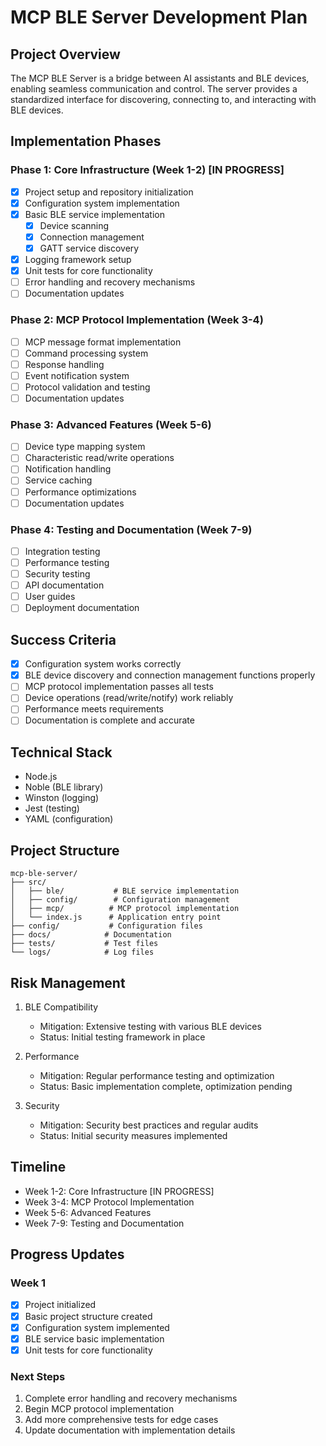 # MCP BLE Server Development Plan

## Project Overview
The MCP BLE Server is a bridge between AI assistants and BLE devices, enabling seamless communication and control. The server provides a standardized interface for discovering, connecting to, and interacting with BLE devices.

## Implementation Phases

### Phase 1: Core Infrastructure (Week 1-2) [IN PROGRESS]
- [x] Project setup and repository initialization
- [x] Configuration system implementation
- [x] Basic BLE service implementation
  - [x] Device scanning
  - [x] Connection management
  - [x] GATT service discovery
- [x] Logging framework setup
- [x] Unit tests for core functionality
- [ ] Error handling and recovery mechanisms
- [ ] Documentation updates

### Phase 2: MCP Protocol Implementation (Week 3-4)
- [ ] MCP message format implementation
- [ ] Command processing system
- [ ] Response handling
- [ ] Event notification system
- [ ] Protocol validation and testing
- [ ] Documentation updates

### Phase 3: Advanced Features (Week 5-6)
- [ ] Device type mapping system
- [ ] Characteristic read/write operations
- [ ] Notification handling
- [ ] Service caching
- [ ] Performance optimizations
- [ ] Documentation updates

### Phase 4: Testing and Documentation (Week 7-9)
- [ ] Integration testing
- [ ] Performance testing
- [ ] Security testing
- [ ] API documentation
- [ ] User guides
- [ ] Deployment documentation

## Success Criteria
- [x] Configuration system works correctly
- [x] BLE device discovery and connection management functions properly
- [ ] MCP protocol implementation passes all tests
- [ ] Device operations (read/write/notify) work reliably
- [ ] Performance meets requirements
- [ ] Documentation is complete and accurate

## Technical Stack
- Node.js
- Noble (BLE library)
- Winston (logging)
- Jest (testing)
- YAML (configuration)

## Project Structure
```
mcp-ble-server/
├── src/
│   ├── ble/           # BLE service implementation
│   ├── config/        # Configuration management
│   ├── mcp/          # MCP protocol implementation
│   └── index.js      # Application entry point
├── config/           # Configuration files
├── docs/            # Documentation
├── tests/           # Test files
└── logs/            # Log files
```

## Risk Management
1. BLE Compatibility
   - Mitigation: Extensive testing with various BLE devices
   - Status: Initial testing framework in place

2. Performance
   - Mitigation: Regular performance testing and optimization
   - Status: Basic implementation complete, optimization pending

3. Security
   - Mitigation: Security best practices and regular audits
   - Status: Initial security measures implemented

## Timeline
- Week 1-2: Core Infrastructure [IN PROGRESS]
- Week 3-4: MCP Protocol Implementation
- Week 5-6: Advanced Features
- Week 7-9: Testing and Documentation

## Progress Updates

### Week 1
- [x] Project initialized
- [x] Basic project structure created
- [x] Configuration system implemented
- [x] BLE service basic implementation
- [x] Unit tests for core functionality

### Next Steps
1. Complete error handling and recovery mechanisms
2. Begin MCP protocol implementation
3. Add more comprehensive tests for edge cases
4. Update documentation with implementation details 